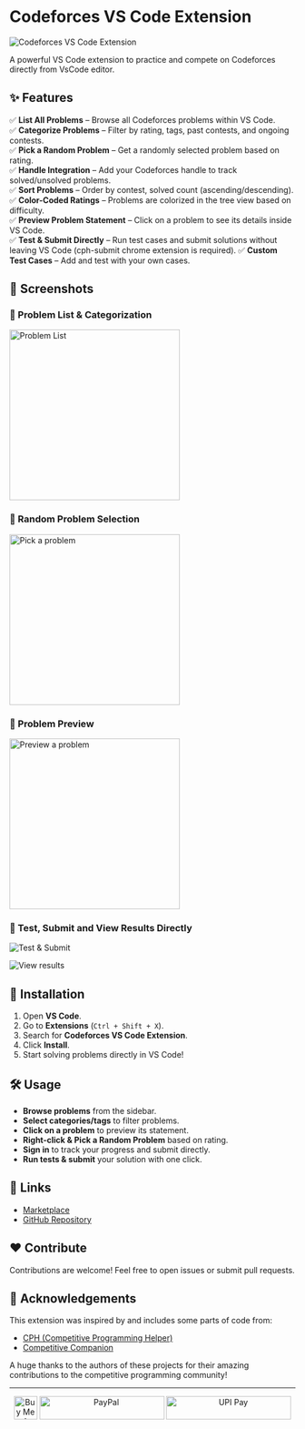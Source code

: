 # Codeforces VS Code Extension

![Codeforces VS Code Extension](https://github.com/codewithsathya/vscode-codeforces/blob/main/resources/docs/preview.png)

A powerful VS Code extension to practice and compete on Codeforces directly from VsCode editor.

## ✨ Features

✅ **List All Problems** – Browse all Codeforces problems within VS Code.  
✅ **Categorize Problems** – Filter by rating, tags, past contests, and ongoing contests.  
✅ **Pick a Random Problem** – Get a randomly selected problem based on rating.  
✅ **Handle Integration** – Add your Codeforces handle to track solved/unsolved problems.  
✅ **Sort Problems** – Order by contest, solved count (ascending/descending).  
✅ **Color-Coded Ratings** – Problems are colorized in the tree view based on difficulty.  
✅ **Preview Problem Statement** – Click on a problem to see its details inside VS Code.  
✅ **Test & Submit Directly** – Run test cases and submit solutions without leaving VS Code (cph-submit chrome extension is required).
✅ **Custom Test Cases** – Add and test with your own cases.  


## 📸 Screenshots

### 🌟 Problem List & Categorization

<img src="https://raw.githubusercontent.com/codewithsathya/vscode-codeforces/refs/heads/main/resources/docs/categorization.png?raw=true" alt="Problem List" width="300" height="auto">

### 🎯 Random Problem Selection

<img src="https://github.com/codewithsathya/vscode-codeforces/blob/main/resources/docs/pick-problem.png?raw=true" alt="Pick a problem" width="300" height="auto">


### 📝 Problem Preview

<img src="https://github.com/codewithsathya/vscode-codeforces/blob/main/resources/docs/preview-problem.png?raw=true" alt="Preview a problem" width="300" height="auto">

### 🚀 Test, Submit and View Results Directly

![Test & Submit](https://github.com/codewithsathya/vscode-codeforces/blob/main/resources/docs/test-submit.png?raw=true)

![View results](https://github.com/codewithsathya/vscode-codeforces/blob/main/resources/docs/submit.png?raw=true)

<!-- ## 🎬 Demo -->

<!-- ![Demo GIF](https://your-image-url.com/demo.gif) -->

## 🚀 Installation

1. Open **VS Code**.
2. Go to **Extensions** (`Ctrl + Shift + X`).
3. Search for **Codeforces VS Code Extension**.
4. Click **Install**.
5. Start solving problems directly in VS Code!

## 🛠️ Usage

- **Browse problems** from the sidebar.
- **Select categories/tags** to filter problems.
- **Click on a problem** to preview its statement.
- **Right-click & Pick a Random Problem** based on rating.
- **Sign in** to track your progress and submit directly.
- **Run tests & submit** your solution with one click.

## 🔗 Links

- [Marketplace](https://marketplace.visualstudio.com/items?itemName=codewithsathya.vscode-codeforces)
- [GitHub Repository](https://github.com/codewithsathya/vscode-codeforces)

## ❤️ Contribute

Contributions are welcome! Feel free to open issues or submit pull requests.

## 🙌 Acknowledgements

This extension was inspired by and includes some parts of code from:
- [CPH (Competitive Programming Helper)](https://github.com/agrawal-d/cph)
- [Competitive Companion](https://github.com/jmerle/competitive-companion)

A huge thanks to the authors of these projects for their amazing contributions to the competitive programming community!

---

<div align="center">
    <a href="https://www.buymeacoffee.com/codewithsathya" target="_blank"><img src="https://cdn.buymeacoffee.com/buttons/v2/default-yellow.png" alt="Buy Me A Coffee" height="41px"></a>
    <a href="https://paypal.me/myselfsathya"><img src="https://github.com/codewithsathya/vscode-codeforces/blob/main/resources/paypal.png?raw=true" alt="PayPal" height="41px" width="220"></a>
    <a href="https://donate.codewithsathya.com/">
        <img src="https://github.com/codewithsathya/vscode-codeforces/blob/main/resources/upi.png?raw=true" alt="UPI Pay" height="41" width="220">
    </a> <br>
</div>

